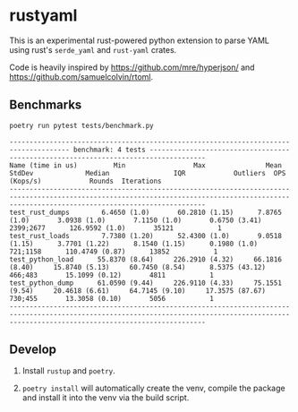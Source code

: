 # rustyaml

This is an experimental rust-powered python extension to parse YAML using rust's `serde_yaml` and `rust-yaml` crates.

Code is heavily inspired by https://github.com/mre/hyperjson/ and https://github.com/samuelcolvin/rtoml.

## Benchmarks

```sh
poetry run pytest tests/benchmark.py 
```

```
------------------------------------------------------------------------------------- benchmark: 4 tests ------------------------------------------------------------------------------------
Name (time in us)         Min                 Max               Mean             StdDev             Median                IQR            Outliers  OPS (Kops/s)            Rounds  Iterations
---------------------------------------------------------------------------------------------------------------------------------------------------------------------------------------------
test_rust_dumps        6.4650 (1.0)       60.2810 (1.15)      7.8765 (1.0)       3.0938 (1.0)       7.1150 (1.0)       0.6750 (3.41)    2399;2677      126.9592 (1.0)       35121           1
test_rust_loads        7.7380 (1.20)      52.4300 (1.0)       9.0518 (1.15)      3.7701 (1.22)      8.1540 (1.15)      0.1980 (1.0)      721;1158      110.4749 (0.87)      13852           1
test_python_load      55.8370 (8.64)     226.2910 (4.32)     66.1816 (8.40)     15.8740 (5.13)     60.7450 (8.54)      8.5375 (43.12)     466;483       15.1099 (0.12)       4811           1
test_python_dump      61.0590 (9.44)     226.9110 (4.33)     75.1551 (9.54)     20.4618 (6.61)     64.7145 (9.10)     17.3575 (87.67)     730;455       13.3058 (0.10)       5056           1
---------------------------------------------------------------------------------------------------------------------------------------------------------------------------------------------
```




## Develop

1) Install `rustup` and `poetry`.

2) `poetry install` will automatically create the venv, compile the package and install it into the venv via the build script.
